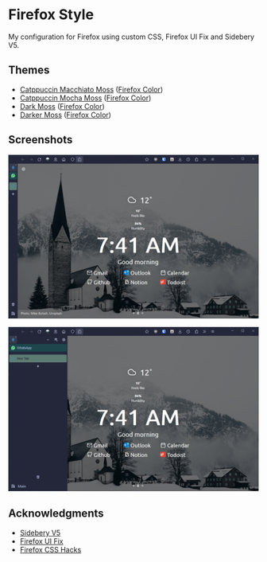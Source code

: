 # Firefox Style

My configuration for Firefox using custom CSS, Firefox UI Fix and Sidebery V5.

## Themes
* [Catppuccin Macchiato Moss](https://addons.mozilla.org/en-US/firefox/addon/catppuccin-macchiato-moss/)
([Firefox Color](https://color.firefox.com/?theme=XQAAAAI4BAAAAAAAAABBqYhm849SCicxcUcPX38oKRicm6da8pG5gi-DrbS7fiEFLUzDsWXWyUHMSkHZ2PpRK_LvZGTF44fp7VjbASbxkoZAmYAwEJIoRnjw8xrOTGV_TjmyI1jBzmpP_agtmcw2owpDJkIExjPoadj-chyT4RGRyAOm8SWOAE3-bDr4nskLPrF42FWzj2GkpjiqLia-pCGY4qMYHU6Mg1qAWokVfEmwXaLIHenu2msrUdS9JGID2NW9xdfNDjL35kQnOh4h7Wx6v1hWN_kPJHQctvOLXiKSJffb1IK9Jlm7FohALku2EfUUtxu8jXqG1lxO7MHm3lB7CniW0r9Phw_6s-Y4seCewm5raClWIgN-jPXsVhRPyzr2sxsyygyl0KQkaY_iZ9oY8fRVcJTRQ1bqrZD_X9-ToYTofMJVWYoj2owMrqm6xujeA1_iOKFRl4hiQeYnPKf9ohm6w5XBnEmp0dEba_EE8Y7zIiRQ-SHtJolX54S-HTBCooXqa2nGd-Oxurce8eJI8xePBbGVd9-9jnqFDgNgZgDJ0Y6OHg8PbNF__6DzKvAm0Av_wMthIg))
* [Catppuccin Mocha Moss](https://addons.mozilla.org/en-US/firefox/addon/catppuccin-mocha-moss/)
([Firefox Color](https://color.firefox.com/?theme=XQAAAAI0BAAAAAAAAABBqYhm849SCicxcUcPX38oKRicm6da8pFtMcajvXaAE3RJ0F_F447xQs-L1kFlGgDKq4IIvWciiy4upusW7OvXIRinrLrwLvjXB37kvhN5ElayHo02fx3o8R31Fdy2_QXbunBJ58-zR2W57TMciEyiphJg_HHbx8ZqAxxJQxrDhtoVVgV5ZT_7HLEwSCyw7ea1ekuBlM156BT1WrMtHoZtzECbad7tyvs4YKF6u7924m1JpHXMojJyz62ruV3QTNOFIO87cnUTQEdY-l88mpVhs5ekFxxDDVbuR6kqd4O06bu1xt4UU5hW4n4SikM-Izp8IrL5lv9bkA6w9mOUwpCSHYZYUttVc2Cz_DyqigFrQtuznjRQCk6Ncdn-0uTfJMRc6z9ibZd6ZCI8dr-lk8aSZy5ipU7Ep0YWtIqUDMAHZUi1yiy-FbGNVuM-CbIzWeOVf9Zs6AyLGbmP2FjExNM5t0BNHYhVh_AUuf0v4C9UebGKE_BCKHlaQlmfP2GZDzZ8cwQX63FUFLsJD1cSwczcjy2Ko0KmkooHzSAo0avFhZcOfJ5__PcE4g))
* [Dark Moss](https://addons.mozilla.org/en-US/firefox/addon/dark-macchiato-moss/)
([Firefox Color](https://color.firefox.com/?theme=XQAAAAI2BAAAAAAAAABBqYhm849SCicxcUcPX38oKRicm6da8pG5gi9yC9yhCdkY_yyW9b_QHWCZrdKhvmg-SxOegZMmN5NpNy7vsN3SIt4ZJ7YpGBChM3VNcKKfjsHlTGbwB66SI43rO9c_LPqeLysyFdbzXpmJ1WJQbtvUUnJzX3KixIOqiX4fUgymQhPj6Waf3qyDp9DRM0PY5v8GmVtyKMIE-7FUXUKrT9hXZzMlWG1JkKjBOd6WvyGUw7zF99TFNmOd7a-0ysoahs8iawLPmbFBKNfg9K8XK-oUnmrLeVF0or354WpV7R3yDJpQeK2bXHzuwysc8VczmByFFZgXxidM7etYu_3VDyxFUHtAJHBu-5bcmizGV-1l6VE-3MXrXRrxoNfEDM0njSnBm_qcKw_gHXj0z4851jNhJb8cA6QtHAUXUvFIf3AsbyhG7odw6WXolF_pkiBkQuRkxijdZAzxC0ocXMGsnZfJVXfmd4sTT9ua_wm1aTDIhFD4yBCSWjS8_N5hiGfJwIGeWWLvk6FD-RrtXyBdMBtve66xovOHYn5Pm8X0-B--mZkgVuzPnwaEy-eSbv--TZPU))
* [Darker Moss](https://addons.mozilla.org/en-US/firefox/addon/darker-mocha-moss/)
([Firefox Color](https://color.firefox.com/?theme=XQAAAAIyBAAAAAAAAABBqYhm849SCicxcUcPX38oKRicm6da8pFtMcQD6nrI6zG-THbRTVUNghfDSoLX0RpXa59F0x7DVjY5ENtMXJ5cEoaqieHO6VQc155lFR8J3rgcGVw0M1tIgJCOfQwjzhFlH0tFkJA2vd4ck9Rq-2gZvt3fsqUmH70wPmV9mPzp5Cs_ap7fq_IbHUO7FQsngpfqJiqDVcNZDFYq9upb_erYdSvMrx3yxloRfDdU5fO2BilHmf2d2jMbQk8KEYnZ_yjCjMd5QA8p4CoZ-MAzBsSBfJh-WFyPIRnaZU_9S4fuig5_tar7xGXxrD4r61rS9VpVUvTzwi2W7n01ZN1aN43KZs99ZeGSalI5bjtrp3oEdXFtMSCXBAzPU_IArvwPAmJD5_y9VcL-bIxGi8Anoqd_jRT9aMQ3GvuJIuNd3DoCz8l675PpimSsNb3BsUOKkOqwxkj1yyCeL6Ww3yOCU8-Cm3bFIU10SlS2Cses2gsKmgj4yVHptIDAUNj62zNmCSiw0S79W0PZj5TrvdBDqdzp256x__5l828qSLJSgEER73Zy3TsEE__G26kB))

## Screenshots
![Expanded Vertical Tabs](/img/collapsed.png)

![Collapsed Vertical Tabs](/img/expanded.png)

## Acknowledgments
* [Sidebery V5](https://github.com/mbnuqw/sidebery/releases)
* [Firefox UI Fix](https://github.com/black7375/Firefox-UI-Fix)
* [Firefox CSS Hacks](https://github.com/MrOtherGuy/firefox-csshacks)